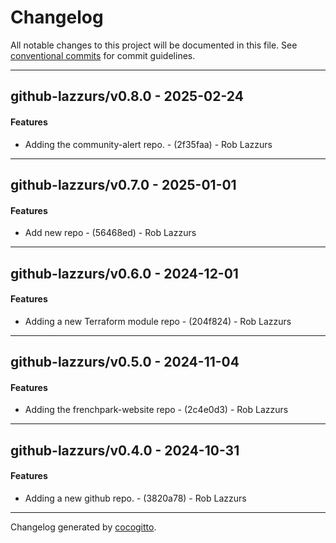 # Changelog
All notable changes to this project will be documented in this file. See [conventional commits](https://www.conventionalcommits.org/) for commit guidelines.

- - -
## github-lazzurs/v0.8.0 - 2025-02-24
#### Features
- Adding the community-alert repo. - (2f35faa) - Rob Lazzurs

- - -

## github-lazzurs/v0.7.0 - 2025-01-01
#### Features
- Add new repo - (56468ed) - Rob Lazzurs

- - -

## github-lazzurs/v0.6.0 - 2024-12-01
#### Features
- Adding a new Terraform module repo - (204f824) - Rob Lazzurs

- - -

## github-lazzurs/v0.5.0 - 2024-11-04
#### Features
- Adding the frenchpark-website repo - (2c4e0d3) - Rob Lazzurs

- - -

## github-lazzurs/v0.4.0 - 2024-10-31
#### Features
- Adding a new github repo. - (3820a78) - Rob Lazzurs

- - -

Changelog generated by [cocogitto](https://github.com/cocogitto/cocogitto).